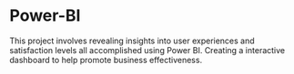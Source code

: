 # Power-BI
This project involves revealing insights into user experiences and satisfaction levels all accomplished using Power BI. Creating a interactive dashboard to help promote business effectiveness.
